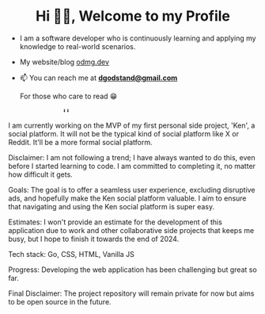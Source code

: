 <h1 align="center">Hi 👋🏾, Welcome to my Profile</h1>

- I am a software developer who is continuously learning and applying my knowledge to real-world scenarios.

- My website/blog [odmg.dev](https://odmg.dev/)
- 📫 You can reach me at **dgodstand@gmail.com**


  
   For those who care to read 😁
  
                  ⬇️⬇️
  
I am currently working on the MVP of my first personal side project, 'Ken', a social platform. It will not be the typical kind of social platform like X or Reddit. It'll be a more formal social platform. 

Disclaimer: I am not following a trend; I have always wanted to do this, even before I started learning to code. I am committed to completing it, no matter how difficult it gets.

Goals: The goal is to offer a seamless user experience, excluding disruptive ads, and hopefully make the Ken social platform valuable. I aim to ensure that navigating and using the Ken social platform is super easy. 

Estimates: I won't provide an estimate for the development of this application due to work and other collaborative side projects that keeps me busy, but I hope to finish it towards the end of 2024. 

Tech stack: Go, CSS, HTML, Vanilla JS

Progress: Developing the web application has been challenging but great so far. 

Final Disclaimer: The project repository will remain private for now but aims to be open source in the future. 
